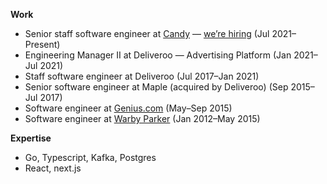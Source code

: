**Work**
* Senior staff software engineer at [Candy](https://candy.com) — [we’re hiring](https://www.linkedin.com/jobs/view/2600249766/) (Jul 2021–Present)
* Engineering Manager II at Deliveroo — Advertising Platform (Jan 2021–Jul 2021)
* Staff software engineer at Deliveroo (Jul 2017–Jan 2021)
* Senior software engineer at Maple (acquired by Deliveroo) (Sep 2015–Jul 2017)
* Software engineer at [Genius.com](https://genius.com) (May–Sep 2015)
* Software engineer at [Warby Parker](https://warbyparker.com) (Jan 2012–May 2015)

**Expertise**

* Go, Typescript, Kafka, Postgres
* React, next.js
